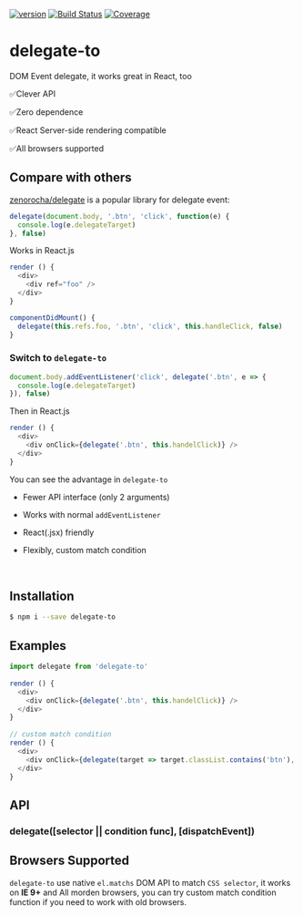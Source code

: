 [![version](https://img.shields.io/npm/v/delegate-to.svg?label=version)](https://www.npmjs.org/package/delegate-to) [![Build Status](https://img.shields.io/travis/rwu823/delegate-to.svg?branch=master)](https://travis-ci.org/rwu823/delegate-to/) [![Coverage](https://img.shields.io/coveralls/rwu823/delegate-to.svg)](https://coveralls.io/github/rwu823/delegate-to)

# delegate-to
DOM Event delegate, it works great in React, too

✅Clever API

✅Zero dependence

✅React Server-side rendering compatible

✅All browsers supported



## Compare with others

[zenorocha/delegate](https://github.com/zenorocha/delegate) is a popular library for delegate event:

```javascript
delegate(document.body, '.btn', 'click', function(e) {
  console.log(e.delegateTarget)
}, false)
```

Works in React.js

```javascript
render () {
  <div>
    <div ref="foo" />
  </div>
}

componentDidMount() {
  delegate(this.refs.foo, '.btn', 'click', this.handleClick, false)
}
```



### Switch to `delegate-to`

```javascript
document.body.addEventListener('click', delegate('.btn', e => {
  console.log(e.delegateTarget)
}), false)
```

Then in React.js

```javascript
render () {
  <div>
    <div onClick={delegate('.btn', this.handelClick)} />
  </div>
}
```

You can see the advantage in `delegate-to`

- Fewer API interface (only 2 arguments)

- Works with normal `addEventListener`

- React(.jsx) friendly

- Flexibly, custom match condition

  ​

## Installation

```sh
$ npm i --save delegate-to
```



## Examples

```javascript
import delegate from 'delegate-to'
  
render () {
  <div>
    <div onClick={delegate('.btn', this.handelClick)} />
  </div>
}
    
// custom match condition
render () {
  <div>
    <div onClick={delegate(target => target.classList.contains('btn'), this.handelClick)} />
  </div>
}
```


## API

### delegate([selector || condition func], [dispatchEvent])



## Browsers Supported

`delegate-to` use native `el.matchs` DOM API to match `CSS selector`, it works on **IE 9+** and All morden browsers, you can try custom match condition function if you need to work with old browsers.
